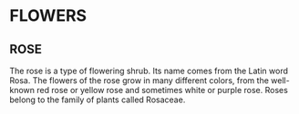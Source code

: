 <!DOCTYPE html>
<html>
<body>

<h1>FLOWERS</h1>
  <h2>ROSE</h2>
<p>The rose is a type of flowering shrub. Its name comes from the Latin word Rosa. The flowers of the rose grow in many different colors, from the well-known red rose or yellow rose and sometimes white or purple rose. Roses belong to the family of plants called Rosaceae.</p>

</body>
</html>
